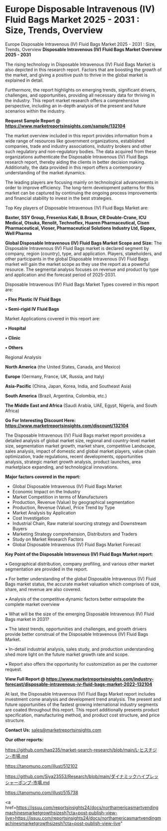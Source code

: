 # Europe Disposable Intravenous (IV) Fluid Bags Market 2025 - 2031 : Size, Trends, Overview
Europe Disposable Intravenous (IV) Fluid Bags Market 2025 - 2031 : Size, Trends, Overview
<Strong> Disposable Intravenous (IV) Fluid Bags Market Overview 2025 - 2031</strong>

The rising technology in Disposable Intravenous (IV) Fluid Bags Market is also depicted in this research report. Factors that are boosting the growth of the market, and giving a positive push to thrive in the global market is explained in detail.

Furthermore, the report highlights on emerging trends, significant drivers, challenges, and opportunities, providing all necessary data for thriving in the industry. This report market research offers a comprehensive perspective, including an in-depth analysis of the present and future scenarios within the industry.

<strong>Request Sample Report @ <a href=https://www.marketreportsinsights.com/sample/132104>https://www.marketreportsinsights.com/sample/132104</a></strong>

The market overview included in this report provides information from a wide range of resources like government organizations, established companies, trade and industry associations, industry brokers and other such regulatory and non-regulatory bodies. The data acquired from these organizations authenticate the Disposable Intravenous (IV) Fluid Bags research report, thereby aiding the clients in better decision making. Additionally, the data provided in this report offers a contemporary understanding of the market dynamics.

The leading players are focusing mainly on technological advancements in order to improve efficiency. The long-term development patterns for this market can be captured by continuing the ongoing process improvements and financial stability to invest in the best strategies.

Top Key players of Disposable Intravenous (IV) Fluid Bags Market are:

<strong>Baxter, SSY Group, Fresenius Kabi, B.Braun, CR Double-Crane, ICU Medical, Otsuka, Renolit, Technoflex, Huaren Pharmaceutical, Cisen Pharmaceutical, Vioser, Pharmaceutical Solutions Industry Ltd, Sippex, Well Pharma</strong>

<strong><b>Global Disposable Intravenous (IV) Fluid Bags Market Scope and Size:</b></strong>
The Disposable Intravenous (IV) Fluid Bags market is declared segment by company, region (country), type, and application. Players, stakeholders, and other participants in the global Disposable Intravenous (IV) Fluid Bags market will gain the market scope as they use the report as a powerful resource. The segmental analysis focuses on revenue and product by type and application and the forecast period of 2025-2031.

Disposable Intravenous (IV) Fluid Bags Market Types covered in this report are:

<strong>• Flex Plastic IV Fluid Bags

• Semi-rigid IV Fluid Bags</strong>

Market Applications covered in this report are:

<strong>• Hospital

• Clinic

• Others</strong> 

Regional Analysis

<strong>North America</strong> (the United States, Canada, and Mexico)

<strong>Europe</strong> (Germany, France, UK, Russia, and Italy)

<strong>Asia-Pacific</strong> (China, Japan, Korea, India, and Southeast Asia)

<strong>South America</strong> (Brazil, Argentina, Colombia, etc.)

<strong>The Middle East and Africa</strong> (Saudi Arabia, UAE, Egypt, Nigeria, and South Africa)

<strong>Go For Interesting Discount Here: <a href=https://www.marketreportsinsights.com/discount/132104>https://www.marketreportsinsights.com/discount/132104</a></strong>

The Disposable Intravenous (IV) Fluid Bags market report provides a detailed analysis of global market size, regional and country-level market size, segmentation market growth, market share, competitive Landscape, sales analysis, impact of domestic and global market players, value chain optimization, trade regulations, recent developments, opportunities analysis, strategic market growth analysis, product launches, area marketplace expanding, and technological innovations.

<strong><b>Major factors covered in the report:</b></strong>
<ul>
  <li>Global Disposable Intravenous (IV) Fluid Bags Market </li>
  <li>Economic Impact on the Industry</li>
  <li>Market Competition in terms of Manufacturers</li>
  <li>Production, Revenue (Value) by geographical segmentation</li>
  <li>Production, Revenue (Value), Price Trend by Type</li>
  <li>Market Analysis by Application</li>
  <li>Cost Investigation</li>
  <li>Industrial Chain, Raw material sourcing strategy and Downstream Buyers</li>
  <li>Marketing Strategy comprehension, Distributors and Traders</li>
  <li>Study on Market Research Factors</li>
  <li>Global Disposable Intravenous (IV) Fluid Bags Market Forecast</li>
</ul>

<strong><b>Key Point of the Disposable Intravenous (IV) Fluid Bags Market report:</b></strong>

• Geographical distribution, company profiling, and various other market segmentation are provided in the report.

• For better understanding of the global Disposable Intravenous (IV) Fluid Bags market status, the accurate market valuation which comprises of size, share, and revenue are also covered.

• Analysis of the competitive dynamic factors better extrapolate the complete market overview

• What will be the size of the emerging Disposable Intravenous (IV) Fluid Bags market in 2031?

• The latest trends, opportunities and challenges, and growth drivers provide better construal of the Disposable Intravenous (IV) Fluid Bags Market.

• In-detail industrial analysis, sales study, and production understanding shed more light on the future market growth rate and scope.

• Report also offers the opportunity for customization as per the customer request.

<strong><b>View Full Report @ <a href=https://www.marketreportsinsights.com/industry-forecast/disposable-intravenous-iv-fluid-bags-market-2022-132104>https://www.marketreportsinsights.com/industry-forecast/disposable-intravenous-iv-fluid-bags-market-2022-132104</a></b></strong>


At last, the Disposable Intravenous (IV) Fluid Bags Market report includes investment come analysis and development trend analysis. The present and future opportunities of the fastest growing international industry segments are coated throughout this report. This report additionally presents product specification, manufacturing method, and product cost structure, and price structure.

<strong>Contact Us:</strong>
sales@marketreportsinsights.com

<strong>Our other reports:</strong>

<a href=https://github.com/haq235/market-search-research/blob/main/L-ヒスチジン-市場.md>https://github.com/haq235/market-search-research/blob/main/L-ヒスチジン-市場.md</a>

<a href=https://tanomuno.com/illust/512102>https://tanomuno.com/illust/512102</a>

<a href=https://github.com/Siya23553/Research/blob/main/ダイナミックハイプレッシャーポンプ-市場.md>https://github.com/Siya23553/Research/blob/main/ダイナミックハイプレッシャーポンプ-市場.md</a>

<a href=https://tanomuno.com/illust/515738>https://tanomuno.com/illust/515738</a>

<a href=https://issuu.com/reportsinsights24/docs/northamericasmartvendingmachinesmarketgrowthsizesh?cta=post-publish-view-live>https://issuu.com/reportsinsights24/docs/northamericasmartvendingmachinesmarketgrowthsizesh?cta=post-publish-view-live</a>"
